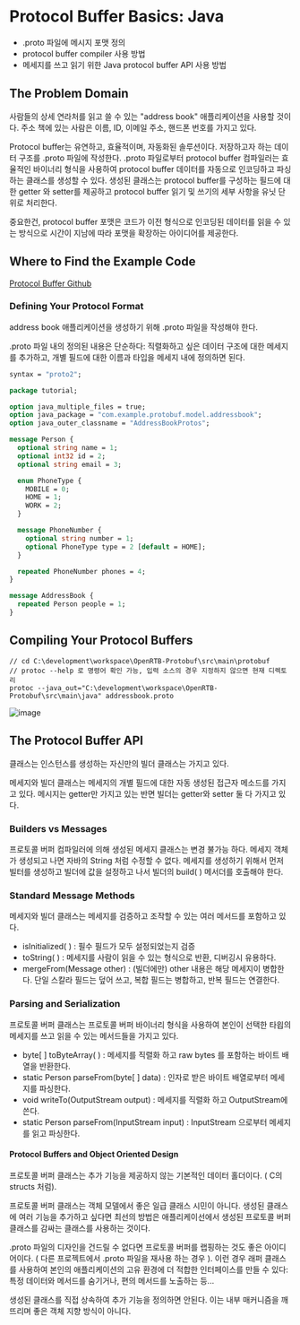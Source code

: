 # Protocol Buffer Basics: Java



- .proto 파일에 메시지 포맷 정의
- protocol buffer compiler 사용 방법
- 메세지를 쓰고 읽기 위한 Java protocol buffer API 사용 방법



## The Problem Domain

사람들의 상세 연라처를 읽고 쓸 수 있는 "address book" 애플리케이션을 사용할 것이다. 주소 책에 있는 사람은 이름, ID, 이메일 주소, 핸드폰 번호를 가지고 있다. 



Protocol buffer는 유연하고, 효율적이며, 자동화된 솔루션이다. 저장하고자 하는 데이터 구조를 .proto 파일에 작성한다. .proto 파일로부터 protocol buffer 컴파일러는 효율적인 바이너리 형식을 사용하여 protocol buffer 데이터를 자동으로 인코딩하고 파싱하는 클래스를 생성할 수 있다. 생성된 클래스는 protocol buffer를 구성하는 필드에 대한 getter 와 setter를 제공하고 protocol buffer 읽기 및 쓰기의 세부 사항을 유닛 단위로 처리한다.

중요한건, protocol buffer 포맷은 코드가 이전 형식으로 인코딩된 데이터를 읽을 수 있는 방식으로 시간이 지남에 따라 포맷을 확장하는 아이디어를 제공한다.



## Where to Find the Example Code

 [Protocol Buffer Github](https://github.com/protocolbuffers/protobuf)



### Defining Your Protocol Format

address book 애플리케이션을 생성하기 위해 .proto 파일을 작성해야 한다.

.proto 파일 내의 정의된 내용은 단순하다: 직렬화하고 싶은 데이터 구조에 대한 메세지를 추가하고, 개별 필드에 대한 이름과 타입을 메세지 내에 정의하면 된다. 

```protobuf
syntax = "proto2";

package tutorial;

option java_multiple_files = true;
option java_package = "com.example.protobuf.model.addressbook";
option java_outer_classname = "AddressBookProtos";

message Person {
  optional string name = 1;
  optional int32 id = 2;
  optional string email = 3;

  enum PhoneType {
    MOBILE = 0;
    HOME = 1;
    WORK = 2;
  }

  message PhoneNumber {
    optional string number = 1;
    optional PhoneType type = 2 [default = HOME];
  }

  repeated PhoneNumber phones = 4;
}

message AddressBook {
  repeated Person people = 1;
}
```



## Compiling Your Protocol Buffers

```shell
// cd C:\development\workspace\OpenRTB-Protobuf\src\main\protobuf
// protoc --help 로 명령어 확인 가능, 입력 소스의 경우 지정하지 않으면 현재 디렉토리
protoc --java_out="C:\development\workspace\OpenRTB-Protobuf\src\main\java" addressbook.proto
```



![image](https://user-images.githubusercontent.com/12541721/167532429-a8e947d6-8fdc-4657-ab82-4874f4bb7a66.png)



## The Protocol Buffer API

클래스는 인스턴스를 생성하는 자신만의 빌더 클래스는 가지고 있다. 

메세지와 빌더 클래스는 메세지의 개별 필드에 대한 자동 생성된 접근자 메소드를 가지고 있다. 메시지는 getter만 가지고 있는 반면 빌더는 getter와 setter 둘 다 가지고 있다. 



### Builders vs Messages

프로토콜 버퍼 컴파일러에 의해 생성된 메세지 클래스는 변경 불가능 하다. 메세지 객체가 생성되고 나면 자바의 String 처럼 수정할 수 없다. 메세지를 생성하기 위해서 먼저 빌터를 생성하고 빌더에 값을 설정하고 나서 빌더의 build( ) 메서더를 호출해야 한다. 



### Standard Message Methods

메세지와 빌더 클래스는 메세지를 검증하고 조작할 수 있는 여러 메서드를 포함하고 있다.

- isInitialized( ) : 필수 필드가 모두 설정되었는지 검증
- toString( ) : 메세지를 사람이 읽을 수 있는 형식으로 반환, 디버깅시 유용하다.
- mergeFrom(Message other) : (빌더에만) other 내용은 해당 메세지이 병합한다. 단일 스칼라 필드는 덮어 쓰고, 복합 필드는 병합하고, 반복 필드는 연결한다.



### Parsing and Serialization

프로토콜 버퍼 클래스는 프로토콜 버퍼 바이너리 형식을 사용하여 본인이 선택한 타읩의 메세지를 쓰고 읽을 수 있는 메서드들을 가지고 있다. 

- byte[ ] toByteArray( ) : 메세지를 직렬화 하고 raw bytes 를 포함하는 바이트 배열을 반환한다.
- static Person parseFrom(byte[ ] data) : 인자로 받은 바이트 배열로부터 메세지를 파싱한다.
- void writeTo(OutputStream output) : 메세지를 직렬화 하고 OutputStream에 쓴다.
- static Person parseFrom(InputStream input) : InputStream 으로부터 메세지를 읽고 파싱한다.



#### Protocol Buffers and Object Oriented Design

프로토콜 버퍼 클래스는 추가 기능을 제공하지 않는 기본적인 데이터 홀더이다. ( C의 structs 처럼).

프로토콜 버퍼 클래스는 객체 모델에서 좋은 일급 클래스 시민이 아니다. 생성된 클래스에 여러 기능을 추가하고 싶다면 최선의 방법은 애플리케이선에서 생성된 프로토콜 버퍼 클래스를 감싸는 클래스를 사용하는 것이다. 

.proto 파일의 디자인을 건드릴 수 없다면 프로토콜 버퍼를 랩핑하는 것도 좋은 아이디어이다. ( 다른 프로젝트에서 .proto 파일을 재사용 하는 경우 ). 이런 경우 래퍼 클래스를 사용하여 본인의 애플리케이션의 고유 환경에 더 적합한 인터페이스를 만들 수 있다: 특정 데이터와 메서드를 숨기거나, 편의 메서드를 노출하는 등...

생성된 클래스를 직접 상속하여 추가 기능을 정의하면 안된다. 이는 내부 매커니즘을 깨뜨리며 좋은 객체 지향 방식이 아니다. 




